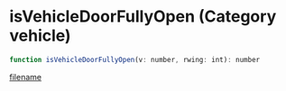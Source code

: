 # isVehicleDoorFullyOpen (Category vehicle)

```js
function isVehicleDoorFullyOpen(v: number, rwing: int): number
```

[filename](isVehicleDoorFullyOpen_m.md ':include')